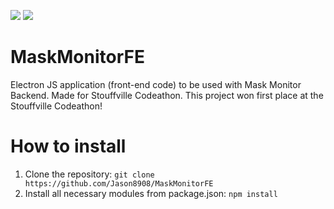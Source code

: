 <img src='https://img.shields.io/github/v/release/Jason8908/MaskMonitorFE'>  </img><img src='https://img.shields.io/github/languages/top/Jason8908/MaskMonitorFE'></img>
# MaskMonitorFE
Electron JS application (front-end code) to be used with Mask Monitor Backend. Made for Stouffville Codeathon. This project won first place at the Stouffville Codeathon!

# How to install
1. Clone the repository: `git clone https://github.com/Jason8908/MaskMonitorFE`
2. Install all necessary modules from package.json: `npm install`
